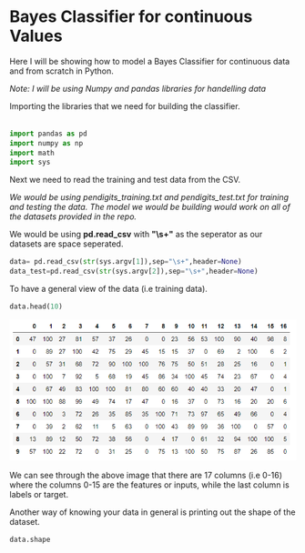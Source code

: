 # Bayes Classifier for continuous Values

Here I will be showing how to model a Bayes Classifier for continuous data and from scratch in Python.

*Note: I will be using Numpy and pandas libraries for handelling data*

Importing the libraries that we need for building the classifier.

```python

import pandas as pd
import numpy as np
import math
import sys

```

Next we need to read the training and test data from the CSV. 

*We would be using pendigits_training.txt and pendigits_test.txt for training and testing the data. The model we would be building would work on all of the datasets provided in the repo.*

We would be using **pd.read_csv** with **"\s+"** as the seperator as our datasets are space seperated.
```python
data= pd.read_csv(str(sys.argv[1]),sep="\s+",header=None)
data_test=pd.read_csv(str(sys.argv[2]),sep="\s+",header=None)

```

To have a general view of the data (i.e training data).
```python
data.head(10)
```
![Image of 10 rows of training data](https://github.com/AkshayShenvi/MachineLearningConcepts/blob/master/Bayes%20Classifier/Images/data_example.PNG)

We can see through the above image that there are 17 columns (i.e 0-16) where the columns 0-15 are the features or inputs, while the last column is labels or target.

Another way of knowing your data in general is printing out the shape of the dataset.

```python
data.shape
```
